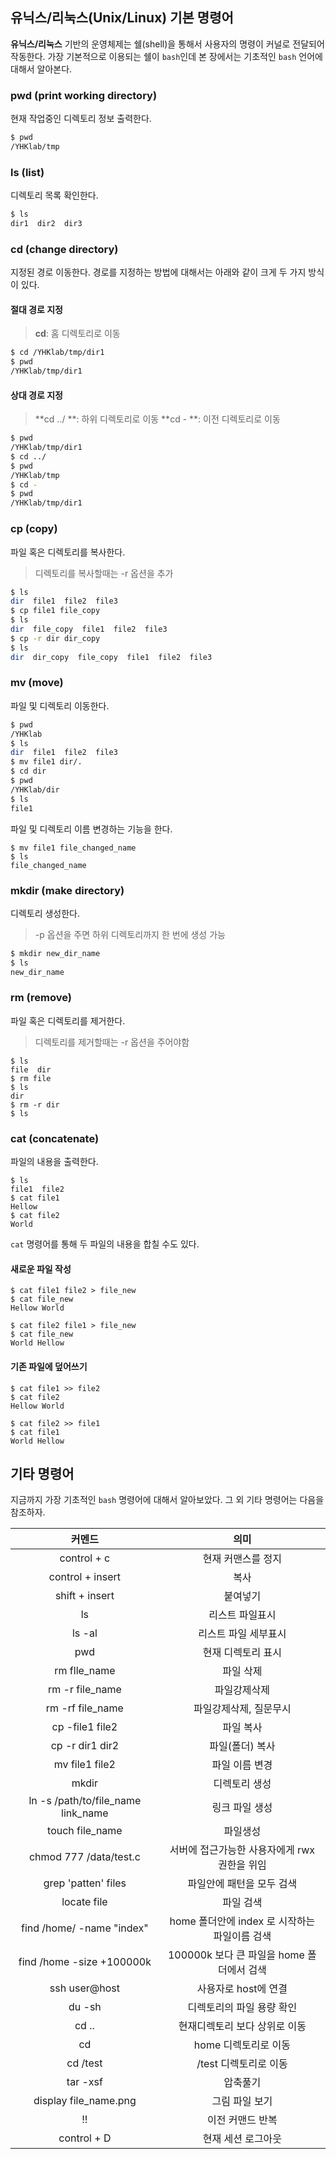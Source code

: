## 유닉스/리눅스(Unix/Linux) 기본 명령어

**유닉스/리눅스** 기반의 운영체제는 쉘(shell)을 통해서 사용자의 명령이 커널로 전달되어 작동한다. 가장 기본적으로 이용되는 쉘이 `bash`인데 본 장에서는 기초적인 `bash` 언어에 대해서 알아본다.

### pwd (print working directory)

현재 작업중인 디렉토리 정보 출력한다.

```bash
$ pwd
/YHKlab/tmp
```


### ls (list)

디렉토리 목록 확인한다.

```bash
$ ls
dir1  dir2  dir3
```


### cd (change directory)

지정된 경로 이동한다. 경로를 지정하는 방법에 대해서는 아래와 같이 크게 두 가지 방식이 있다.

#### 절대 경로 지정
> **cd**: 홈 디렉토리로 이동

```bash
$ cd /YHKlab/tmp/dir1
$ pwd
/YHKlab/tmp/dir1
```

#### 상대 경로 지정
> **cd ../ **: 하위 디렉토리로 이동
> **cd - **: 이전 디렉토리로 이동

```bash
$ pwd
/YHKlab/tmp/dir1
$ cd ../
$ pwd
/YHKlab/tmp
$ cd -
$ pwd
/YHKlab/tmp/dir1
```


### cp (copy)

파일 혹은 디렉토리를 복사한다.
> 디렉토리를 복사할때는 -r 옵션을 추가

```bash
$ ls
dir  file1  file2  file3
$ cp file1 file_copy
$ ls
dir  file_copy  file1  file2  file3 
$ cp -r dir dir_copy
$ ls
dir  dir_copy  file_copy  file1  file2  file3 
```


### mv (move)

파일 및 디렉토리 이동한다.

```bash
$ pwd
/YHKlab
$ ls
dir  file1  file2  file3 
$ mv file1 dir/.
$ cd dir
$ pwd
/YHKlab/dir
$ ls
file1
```
파일 및 디렉토리 이름 변경하는 기능을 한다.
```
$ mv file1 file_changed_name
$ ls
file_changed_name
```


### mkdir (make directory)

디렉토리 생성한다.
> -p 옵션을 주면 하위 디렉토리까지 한 번에 생성 가능

```bash
$ mkdir new_dir_name
$ ls
new_dir_name
```

### rm (remove)

파일 혹은 디렉토리를 제거한다.
> 디렉토리를 제거할때는 -r 옵션을 주어야함

```
$ ls
file  dir
$ rm file
$ ls
dir
$ rm -r dir
$ ls

```

### cat (concatenate)

파일의 내용을 출력한다.
```
$ ls
file1  file2
$ cat file1
Hellow
$ cat file2
World
```

`cat` 명령어를 통해 두 파일의 내용을 합칠 수도 있다.

#### 새로운 파일 작성
```
$ cat file1 file2 > file_new
$ cat file_new
Hellow World
```
```
$ cat file2 file1 > file_new
$ cat file_new
World Hellow
```

#### 기존 파일에 덮어쓰기
```
$ cat file1 >> file2 
$ cat file2
Hellow World
```
```
$ cat file2 >> file1
$ cat file1
World Hellow
```

## 기타 명령어

지금까지 가장 기초적인 `bash` 명령어에 대해서 알아보았다. 그 외 기타 명령어는 다음을 참조하자.

| 커멘드 | 의미 | 
|:---:|:---:|
| control + c | 현재 커맨스를 정지 |
| control + insert | 복사 |
| shift + insert | 붙여넣기 | 
|  ls  | 리스트 파일표시 |
| ls -al | 리스트 파일 세부표시 |
| pwd | 현재 디렉토리 표시 |
| rm flle_name | 파일 삭제 |
| rm -r file_name | 파일강제삭제 |
| rm -rf file_name | 파일강제삭제, 질문무시 |
| cp -file1 file2 | 파일 복사 |
| cp -r dir1 dir2 | 파일(폴더) 복사 |
| mv file1 file2 | 파일 이름 변경 |
| mkdir | 디렉토리 생성 | 
| ln -s /path/to/file_name link_name | 링크 파일 생성 |
| touch file_name | 파일생성 |
| chmod 777 /data/test.c | 서버에 접근가능한 사용자에게 rwx 권한을 위임 |
| grep 'patten' files  |  파일안에 패턴을 모두 검색 |
| locate file | 파일 검색 |
| find /home/ -name "index" | home 폴더안에 index 로 시작하는 파일이름 검색 |
| find /home -size +100000k | 100000k 보다 큰 파일을 home 폴더에서 검색 | 
| ssh user@host | 사용자로 host에 연결 | 
| du -sh | 디렉토리의 파일 용량 확인 | 
| cd .. | 현재디렉토리 보다 상위로 이동 |
| cd | home 디렉토리로 이동 |
| cd /test | /test 디렉토리로 이동 | 
| tar -xsf | 압축풀기 | 
| display file_name.png | 그림 파일 보기 | 
| !! | 이전 커맨드 반복 | 
| control + D | 현재 세션 로그아웃 | 


